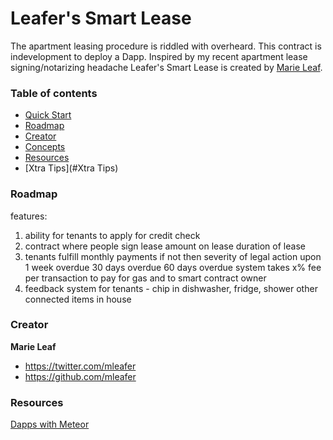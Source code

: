 # Leafer's Smart Lease

The apartment leasing procedure is riddled with overheard. This contract is indevelopment to deploy a Dapp. Inspired by my recent apartment lease signing/notarizing headache
Leafer's Smart Lease is created by [Marie Leaf](https://twitter.com/curbing_entropy).


### Table of contents

* [Quick Start](#quick-start)
* [Roadmap](#roadmap)
* [Creator](#creator)
* [Concepts](#concepts)
* [Resources](#Resources)
* [Xtra Tips](#Xtra Tips)

### Roadmap

features:
1. ability for tenants to apply for credit check
2. contract where people sign lease
    amount on lease
    duration of lease
3. tenants fulfill monthly payments
    if not then severity of legal action upon 
    1 week overdue
    30 days overdue
    60 days overdue
    system takes x% fee per transaction to pay for gas and to smart contract owner
4. feedback system for tenants - chip in dishwasher, fridge, shower other connected items in house

### Creator
**Marie Leaf**

* <https://twitter.com/mleafer>
* <https://github.com/mleafer>


### Resources

[Dapps with Meteor](https://github.com/ethereum/wiki/wiki/Dapp-using-Meteor)